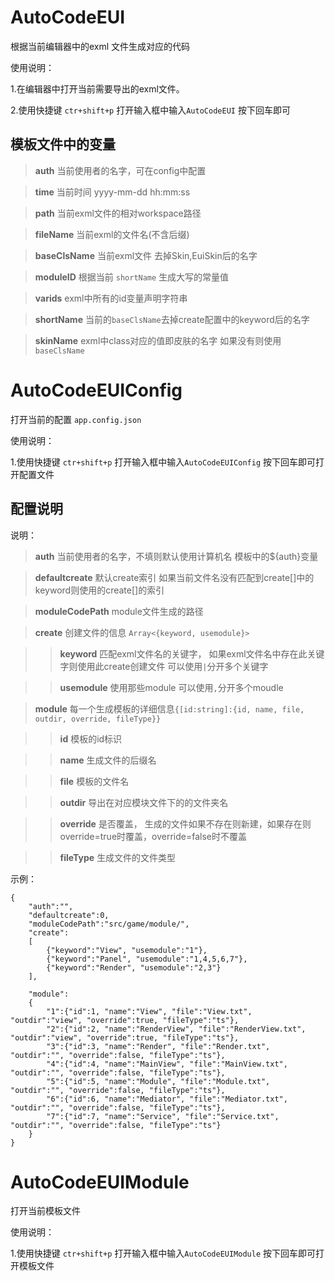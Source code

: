 # AutoCodeEUI
根据当前编辑器中的exml 文件生成对应的代码

使用说明：

1.在编辑器中打开当前需要导出的exml文件。

2.使用快捷键 `ctr+shift+p` 打开输入框中输入`AutoCodeEUI` 按下回车即可

## 模板文件中的变量
> **auth** 当前使用者的名字，可在config中配置

> **time** 当前时间 yyyy-mm-dd hh:mm:ss

> **path** 当前exml文件的相对workspace路径

> **fileName** 当前exml的文件名(不含后缀)

> **baseClsName** 当前exml文件 去掉Skin,EuiSkin后的名字

> **moduleID** 根据当前 `shortName` 生成大写的常量值

> **varids** exml中所有的id变量声明字符串

> **shortName** 当前的`baseClsName`去掉create配置中的keyword后的名字

> **skinName** exml中class对应的值即皮肤的名字 如果没有则使用`baseClsName`

# AutoCodeEUIConfig
打开当前的配置 `app.config.json`

使用说明：

1.使用快捷键 `ctr+shift+p` 打开输入框中输入`AutoCodeEUIConfig` 按下回车即可打开配置文件

## 配置说明

说明：
> **auth** 当前使用者的名字，不填则默认使用计算机名   模板中的${auth}变量

> **defaultcreate** 默认create索引   如果当前文件名没有匹配到create[]中的keyword则使用的create[]的索引

> **moduleCodePath** module文件生成的路径

> **create** 创建文件的信息 `Array<{keyword, usemodule}>`

>> **keyword** 匹配exml文件名的关键字， 如果exml文件名中存在此关键字则使用此create创建文件  可以使用` | `分开多个关键字

>> **usemodule** 使用那些module 可以使用` , `分开多个moudle

> **module** 每一个生成模板的详细信息`{[id:string]:{id, name, file,  outdir, override, fileType}}`

>> **id** 模板的id标识

>> **name** 生成文件的后缀名

>> **file** 模板的文件名

>> **outdir** 导出在对应模块文件下的的文件夹名 

>> **override** 是否覆盖， 生成的文件如果不存在则新建，如果存在则override=true时覆盖，override=false时不覆盖

>> **fileType** 生成文件的文件类型



示例：
```
{
    "auth":"",
    "defaultcreate":0,
    "moduleCodePath":"src/game/module/",
    "create":
    [
        {"keyword":"View", "usemodule":"1"},
        {"keyword":"Panel", "usemodule":"1,4,5,6,7"},
        {"keyword":"Render", "usemodule":"2,3"}
    ],
    
    "module":
    {
        "1":{"id":1, "name":"View", "file":"View.txt", "outdir":"view", "override":true, "fileType":"ts"},
        "2":{"id":2, "name":"RenderView", "file":"RenderView.txt", "outdir":"view", "override":true, "fileType":"ts"},
        "3":{"id":3, "name":"Render", "file":"Render.txt", "outdir":"", "override":false, "fileType":"ts"},
        "4":{"id":4, "name":"MainView", "file":"MainView.txt", "outdir":"", "override":false, "fileType":"ts"},
        "5":{"id":5, "name":"Module", "file":"Module.txt", "outdir":"", "override":false, "fileType":"ts"},
        "6":{"id":6, "name":"Mediator", "file":"Mediator.txt", "outdir":"", "override":false, "fileType":"ts"},
        "7":{"id":7, "name":"Service", "file":"Service.txt", "outdir":"", "override":false, "fileType":"ts"}
    }
}
```
# AutoCodeEUIModule
打开当前模板文件

使用说明：

1.使用快捷键 `ctr+shift+p` 打开输入框中输入`AutoCodeEUIModule` 按下回车即可打开模板文件